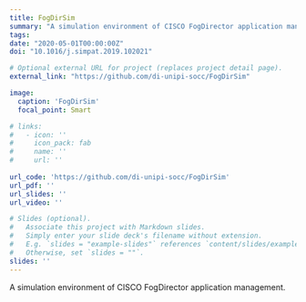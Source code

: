 ```yaml
---
title: FogDirSim
summary: "A simulation environment of CISCO FogDirector application management."
tags:
date: "2020-05-01T00:00:00Z"
doi: "10.1016/j.simpat.2019.102021"

# Optional external URL for project (replaces project detail page).
external_link: "https://github.com/di-unipi-socc/FogDirSim"

image:
  caption: 'FogDirSim'
  focal_point: Smart

# links:
#   - icon: ''
#     icon_pack: fab
#     name: ''
#     url: ''
  
url_code: 'https://github.com/di-unipi-socc/FogDirSim'
url_pdf: ''
url_slides: ''
url_video: ''

# Slides (optional).
#   Associate this project with Markdown slides.
#   Simply enter your slide deck's filename without extension.
#   E.g. `slides = "example-slides"` references `content/slides/example-slides.md`.
#   Otherwise, set `slides = ""`.
slides: ''
---
```

<!-- Here you can insert a description -->
A simulation environment of CISCO FogDirector application management.
